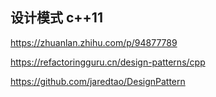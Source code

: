 ## 设计模式 c++11

https://zhuanlan.zhihu.com/p/94877789

https://refactoringguru.cn/design-patterns/cpp

https://github.com/jaredtao/DesignPattern
